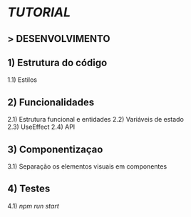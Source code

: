 # ***TUTORIAL*** 

## > DESENVOLVIMENTO 

## 1) **Estrutura do código**
1.1) Estilos 

## 2) **Funcionalidades** 
2.1) Estrutura funcional e entidades
2.2) Variáveis de estado  
2.3) UseEffect 
2.4) API 

## 3) **Componentizaçao** 
3.1) Separação os elementos visuais em componentes 

## 4) **Testes** 
4.1) *npm run start*
